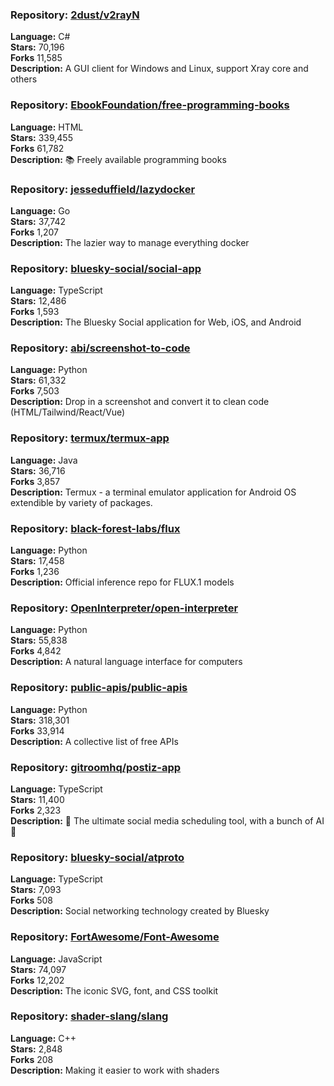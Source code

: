 ### **Repository:** [2dust/v2rayN](https://github.com/2dust/v2rayN)  

**Language:** C#  
**Stars:** 70,196  
**Forks** 11,585  
**Description:** A GUI client for Windows and Linux, support Xray core and others  

### **Repository:** [EbookFoundation/free-programming-books](https://github.com/EbookFoundation/free-programming-books)  

**Language:** HTML  
**Stars:** 339,455  
**Forks** 61,782  
**Description:** 📚 Freely available programming books  

### **Repository:** [jesseduffield/lazydocker](https://github.com/jesseduffield/lazydocker)  

**Language:** Go  
**Stars:** 37,742  
**Forks** 1,207  
**Description:** The lazier way to manage everything docker  

### **Repository:** [bluesky-social/social-app](https://github.com/bluesky-social/social-app)  

**Language:** TypeScript  
**Stars:** 12,486  
**Forks** 1,593  
**Description:** The Bluesky Social application for Web, iOS, and Android  

### **Repository:** [abi/screenshot-to-code](https://github.com/abi/screenshot-to-code)  

**Language:** Python  
**Stars:** 61,332  
**Forks** 7,503  
**Description:** Drop in a screenshot and convert it to clean code (HTML/Tailwind/React/Vue)  

### **Repository:** [termux/termux-app](https://github.com/termux/termux-app)  

**Language:** Java  
**Stars:** 36,716  
**Forks** 3,857  
**Description:** Termux - a terminal emulator application for Android OS extendible by variety of packages.  

### **Repository:** [black-forest-labs/flux](https://github.com/black-forest-labs/flux)  

**Language:** Python  
**Stars:** 17,458  
**Forks** 1,236  
**Description:** Official inference repo for FLUX.1 models  

### **Repository:** [OpenInterpreter/open-interpreter](https://github.com/OpenInterpreter/open-interpreter)  

**Language:** Python  
**Stars:** 55,838  
**Forks** 4,842  
**Description:** A natural language interface for computers  

### **Repository:** [public-apis/public-apis](https://github.com/public-apis/public-apis)  

**Language:** Python  
**Stars:** 318,301  
**Forks** 33,914  
**Description:** A collective list of free APIs  

### **Repository:** [gitroomhq/postiz-app](https://github.com/gitroomhq/postiz-app)  

**Language:** TypeScript  
**Stars:** 11,400  
**Forks** 2,323  
**Description:** 📨 The ultimate social media scheduling tool, with a bunch of AI 🤖  

### **Repository:** [bluesky-social/atproto](https://github.com/bluesky-social/atproto)  

**Language:** TypeScript  
**Stars:** 7,093  
**Forks** 508  
**Description:** Social networking technology created by Bluesky  

### **Repository:** [FortAwesome/Font-Awesome](https://github.com/FortAwesome/Font-Awesome)  

**Language:** JavaScript  
**Stars:** 74,097  
**Forks** 12,202  
**Description:** The iconic SVG, font, and CSS toolkit  

### **Repository:** [shader-slang/slang](https://github.com/shader-slang/slang)  

**Language:** C++  
**Stars:** 2,848  
**Forks** 208  
**Description:** Making it easier to work with shaders  

